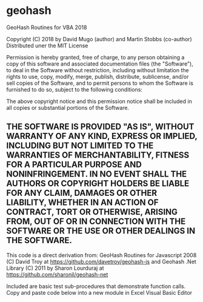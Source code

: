 # geohash 

  GeoHash Routines for VBA 2018

  Copyright (C) 2018 by David Mugo (author) and Martin Stobbs (co-author)
  Distributed uner the MIT License

  Permission is hereby granted, free of charge, to any person obtaining a copy
  of this software and associated documentation files (the "Software"), to deal
  in the Software without restriction, including without limitation the rights
  to use, copy, modify, merge, publish, distribute, sublicense, and/or sell
  copies of the Software, and to permit persons to whom the Software is
  furnished to do so, subject to the following conditions:

  The above copyright notice and this permission notice shall be included in
  all copies or substantial portions of the Software.

  THE SOFTWARE IS PROVIDED "AS IS", WITHOUT WARRANTY OF ANY KIND, EXPRESS OR
  IMPLIED, INCLUDING BUT NOT LIMITED TO THE WARRANTIES OF MERCHANTABILITY,
  FITNESS FOR A PARTICULAR PURPOSE AND NONINFRINGEMENT. IN NO EVENT SHALL THE
  AUTHORS OR COPYRIGHT HOLDERS BE LIABLE FOR ANY CLAIM, DAMAGES OR OTHER
  LIABILITY, WHETHER IN AN ACTION OF CONTRACT, TORT OR OTHERWISE, ARISING FROM,
  OUT OF OR IN CONNECTION WITH THE SOFTWARE OR THE USE OR OTHER DEALINGS IN
  THE SOFTWARE.
  ------------------------------------------------------------------------------

   This code is a direct derivation from:
      GeoHash Routines for Javascript 2008 (C) David Troy at
      https://github.com/davetroy/geohash-js
      and
      Geohash .Net Library (C) 2011 by Sharon Lourduraj at
      https://github.com/sharonjl/geohash-net

   Included are basic test sub-procedures that demonstrate function calls.
   Copy and paste code below into a new module in Excel Visual Basic Editor
